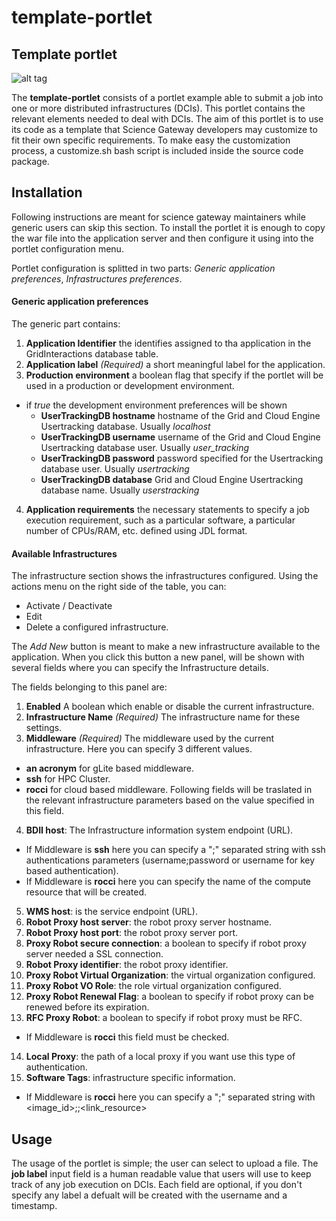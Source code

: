 # template-portlet #
## Template portlet ##

![alt tag](https://github.com/sci-gaia/template-portlet/blob/master/docroot/images/AppLogo.png?raw=true)

The **template-portlet** consists of a portlet example able to submit a job into one or more distributed infrastructures (DCIs). This portlet contains the relevant elements needed to deal with DCIs. The aim of this portlet is to use its code as a template that Science Gateway developers may customize to fit their own specific requirements. To make easy the customization process, a customize.sh bash script is included inside the source code package.

## Installation ##

Following instructions are meant for science gateway maintainers while generic users can skip this section.
To install the portlet it is enough to copy the war file into the application server and then configure it using into the portlet configuration menu.

Portlet configuration is splitted in two parts: *Generic application preferences*, *Infrastructures preferences*.

#### Generic application preferences ####

The generic part contains:

1. **Application Identifier** the identifies assigned to tha application in the  GridInteractions database table.
2. **Application label** *(Required)* a short meaningful label for the application.
3. **Production environment** a boolean flag that specify if the portlet will be used in a production or development environment.
  - if *true* the development environment preferences will be shown
    - **UserTrackingDB hostname** hostname of the Grid and Cloud Engine Usertracking database. Usually *localhost*
    - **UserTrackingDB username** username of the Grid and Cloud Engine Usertracking database user. Usually *user_tracking*
    - **UserTrackingDB password** password specified for the Usertracking database user. Usually *usertracking*
    - **UserTrackingDB database** Grid and Cloud Engine Usertracking database name. Usually *userstracking*
4. **Application requirements** the necessary statements to specify a job execution requirement, such as a particular software, a particular number of CPUs/RAM, etc. defined using JDL format.

#### Available Infrastructures ####

The infrastructure section shows the infrastructures configured. Using the actions menu on the right side of the table, you can:
- Activate / Deactivate
- Edit
- Delete
a configured infrastructure.

The *Add New* button is meant to make a new infrastructure available to the application. When you click this button a new panel, will be shown with several fields where you can specify the Infrastructure details.

The fields belonging to this panel are:

1. **Enabled** A boolean which enable or disable the current infrastructure.
2. **Infrastructure Name** *(Required)* The infrastructure name for these settings.
3. **Middleware** *(Required)* The middleware used by the current infrastructure. Here you can specify 3 different values.
  - **an acronym** for gLite based middleware.
  - **ssh** for HPC Cluster.
  - **rocci** for cloud based middleware.
  Following fields will be traslated in the relevant infrastructure parameters based on the value specified in this field.  
4. **BDII host**: The Infrastructure information system endpoint (URL).
  - If Middleware is **ssh** here you can specify a ";" separated string with ssh authentications parameters (username;password or username for key based authentication).
  - If Middleware is **rocci** here you can specify the name of the compute resource that will be created.
5. **WMS host**: is the service endpoint (URL).
6. **Robot Proxy host server**: the robot proxy server hostname.
7. **Robot Proxy host port**: the robot proxy server port.
8. **Proxy Robot secure connection**: a boolean to specify if robot proxy server needed a SSL connection.
9. **Robot Proxy identifier**: the robot proxy identifier.
10. **Proxy Robot Virtual Organization**: the virtual organization configured.
11. **Proxy Robot VO Role**: the role virtual organization configured.
12. **Proxy Robot Renewal Flag**: a boolean to specify if robot proxy can be renewed before its expiration.
13. **RFC Proxy Robot**: a boolean to specify if robot proxy must be RFC.
  - If Middleware is **rocci** this field must be checked.
14. **Local Proxy**: the path of a local proxy if you want use this type of authentication.
15. **Software Tags**: infrastructure specific information.
  - If Middleware is **rocci** here you can specify a ";" separated string with <image_id>;<flavor>;<link_resource>

## Usage ##
The usage of the portlet is simple; the user can select to upload a file. The **job label** input field is a human readable value that users will use to keep track of any job execution on DCIs. Each field are optional, if you don't specify any label a defualt will be created with the username and a timestamp.
